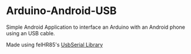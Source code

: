# Arduino-Android-USB
Simple Android Application to interface an Arduino with an Android phone using an USB cable.

Made using felHR85's [UsbSerial Library](https://github.com/felHR85/UsbSerial)

